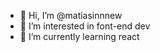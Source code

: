 - 👋 Hi, I’m @matiasinnnew
- 👀 I’m interested in font-end dev
- 🌱 I’m currently learning react

<!---
matiasinnnew/matiasinnnew is a ✨ special ✨ repository because its `README.md` (this file) appears on your GitHub profile.
You can click the Preview link to take a look at your changes.
--->
